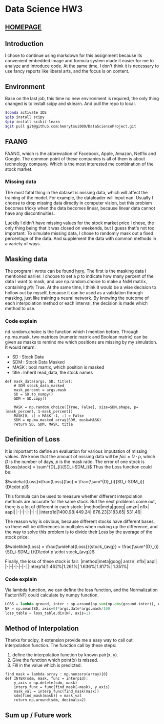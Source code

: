Data Science HW3
================

## [HOMEPAGE](../README.md)

## Introduction

I chose to continue using markdown for this assignment because its convenient embedded image and formula system made it easier for me to analyze and introduce code. At the same time, I don't think it is necessary to use fancy reports like liberal arts, and the focus is on content.

## Environment

Base on the last job, this time no new environment is required, the only thing changed is to install scipy and sklearn. And pull the repo to local.

```sh
$conda activate IDS
$pip install scipy
$pip install scikit-learn
$git pull git@github.com:henrytsui000/DataScienceProject.git
```

## FAANG

FAANG, which is the abbreviation of Facebook, Apple, Amazon, Netflix and Google. The common point of these companies is all of them is about technology company. Which is the most interested me combination of the stock market.

### Missing data
The most fatal thing in the dataset is missing data, which will affect the training of the model. For example, the dataloader will input nan. Usually I choose to drop missing data directly in computer vision, but this problem becomes tricky when the data becomes linear, because linear data cannot have any discontinuities.

Luckily I didn't have missing values for the stock market price I chose, the only thing being that it was closed on weekends, but I guess that's not too important.
To simulate missing data, I chose to randomly mask out a fixed percentage of the data. And supplement the data with common methods in a variety of ways.

## Masking data

The program I wrote can be found [here](../tools/fill_up.py). The first is the masking data I mentioned earlier. I choose to set a $p$ to indicate how many percent of the data I want to mask, and use np.random.choice to make a NxM matrix, containing $p％$ True.
At the same time, I think it would be a wise decision to hollow out by myself, because it can be used as a validation through masking, just like training a neural network. By knowing the outcome of each interpolation method or each interval, the decision is made which method to use.

### Code explain
nd.random.choice is the function which I mention before. Through np.ma.mask, two matrices (numeric matrix and Boolean matrix) can be given as masks to remind me which positions are missing by my simulation.
It would return:
- SD : Stock Data
- SDM : Stock Data Masked
- MASK : bool martix, which position is masked
- title : Inherit read_data, the stock names  

```python3
def mask_data(args, SD, title):
    # SDM stock_data_masked
    mask_percent = args.mask
    SD = SD.to_numpy()
    SDM = SD.copy()

    MASK = np.random.choice([True, False], size=SDM.shape, p=[mask_percent, 1-mask_percent])
    MASK[0, :] = MASK[-1, :] = False
    SDM = np.ma.masked_array(SDM, mask=MASK)
    return SD, SDM, MASK, title
```

## Definition of Loss

It is important to define an evaluation for various imputation of missing values. We know that the amount of missing data will be $fac = D\cdot p$, which $D$ is the number of days, $p$ is the mask ratio. The error of one stock is $Loss(stock) = \sum^{D}_{i}{SD_i-SDM_i}$
Thus the Loss function could be:

$\widehat{Loss}=\frac{Loss}{fac} = \frac{\sum^{D}_{i}{SD_i-SDM_i}}{D\cdot p}$

This formula can be used to measure whether different interpolation methods are accurate for the same stock.
But the next problems come out, there is a lot of different in each stock:
|method|meta|goog| amzn| nflx| aapl|
|-|-|-|-|-|-|
|interp1d|1400.98|449.24| 676.23|3183.65| 531.46|

The reason why is obvious, because different stocks have different bases, so there will be differences in multiples when making up the difference, and the way to solve this problem is to divide their Loss by the average of the stock price:

$\widetilde{Loss} = \frac{\widehat{Loss}}{stock_{avg}} =  \frac{\sum^{D}_{i}{SD_i-SDM_i}}{D\cdot p \cdot stock_{avg}}$

Finally, the loss of these stock is fair:
|method|meta|goog| amzn| nflx| aapl|
|-|-|-|-|-|-|
|interp1d|1.462%|1.261%| 1.636%|1.817%| 1.351%|


### Code explain
Via lambda function, we can define the loss function, and the Normalization Factor(NF) could calculate by numpy function.

```python
LOSS = lambda ground, inter : np.around(np.sum(np.abs(ground-inter)), decimals = 2)
NF = np.mean(SD, axis=0)*args.date*args.mask/100
loss_table = loss_table.div(NF, axis=1)
```

## Method of Interpolation
Thanks for scipy, it extension provide me a easy way to call out interpolation function. The function call by these steps:
1. define the interpolation function by known pair(x, y).
2. Give the function which point(x) is missed.
3. Fill in the value which is predicted.


```python3
find_mask = lambda array : np.nonzero(array)[0]
def INTER(sdm, mask, func = interp1d):
    y_axis = np.delete(sdm, mask)
    interp_func = func(find_mask(~mask), y_axis)
    mask_val = interp_func(find_mask(mask))
    sdm[find_mask(mask)] = mask_val
    return np.around(sdm, decimals=2)
```



## Sum up / Future work